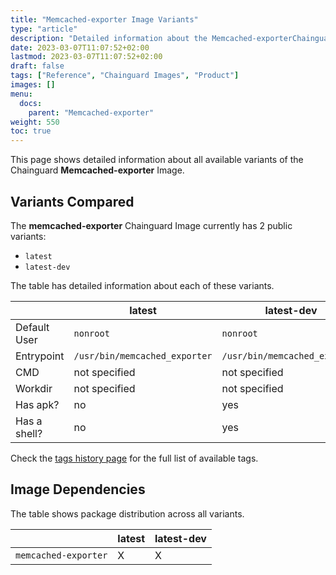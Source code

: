 ```yaml
---
title: "Memcached-exporter Image Variants"
type: "article"
description: "Detailed information about the Memcached-exporterChainguard Image variants"
date: 2023-03-07T11:07:52+02:00
lastmod: 2023-03-07T11:07:52+02:00
draft: false
tags: ["Reference", "Chainguard Images", "Product"]
images: []
menu:
  docs:
    parent: "Memcached-exporter"
weight: 550
toc: true
---
```


This page shows detailed information about all available variants of the Chainguard **Memcached-exporter** Image.

## Variants Compared
The **memcached-exporter** Chainguard Image currently has 2 public variants: 

- `latest`
- `latest-dev`

The table has detailed information about each of these variants.

|              | latest                        | latest-dev                    |
|--------------|-------------------------------|-------------------------------|
| Default User | `nonroot`                     | `nonroot`                     |
| Entrypoint   | `/usr/bin/memcached_exporter` | `/usr/bin/memcached_exporter` |
| CMD          | not specified                 | not specified                 |
| Workdir      | not specified                 | not specified                 |
| Has apk?     | no                            | yes                           |
| Has a shell? | no                            | yes                           |

Check the [tags history page](/chainguard/chainguard-images/reference/memcached-exporter/tags_history/) for the full list of available tags.
## Image Dependencies
The table shows package distribution across all variants.

|                      | latest | latest-dev |
|----------------------|--------|------------|
| `memcached-exporter` | X      | X          |
